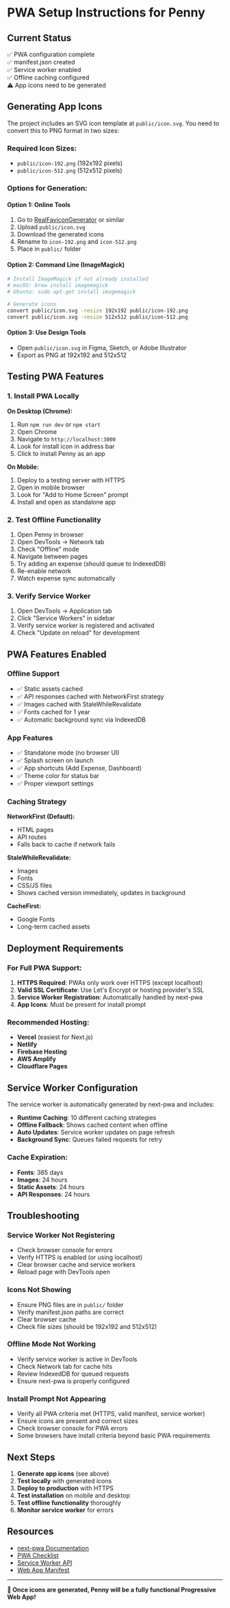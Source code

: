 # PWA Setup Instructions for Penny

## Current Status

✅ PWA configuration complete  
✅ manifest.json created  
✅ Service worker enabled  
✅ Offline caching configured  
⚠️ App icons need to be generated

## Generating App Icons

The project includes an SVG icon template at `public/icon.svg`. You need to convert this to PNG format in two sizes:

### Required Icon Sizes:
- `public/icon-192.png` (192x192 pixels)
- `public/icon-512.png` (512x512 pixels)

### Options for Generation:

#### Option 1: Online Tools
1. Go to [RealFaviconGenerator](https://realfavicongenerator.net/) or similar
2. Upload `public/icon.svg`
3. Download the generated icons
4. Rename to `icon-192.png` and `icon-512.png`
5. Place in `public/` folder

#### Option 2: Command Line (ImageMagick)
```bash
# Install ImageMagick if not already installed
# macOS: brew install imagemagick
# Ubuntu: sudo apt-get install imagemagick

# Generate icons
convert public/icon.svg -resize 192x192 public/icon-192.png
convert public/icon.svg -resize 512x512 public/icon-512.png
```

#### Option 3: Use Design Tools
- Open `public/icon.svg` in Figma, Sketch, or Adobe Illustrator
- Export as PNG at 192x192 and 512x512

## Testing PWA Features

### 1. Install PWA Locally

**On Desktop (Chrome):**
1. Run `npm run dev` or `npm start`
2. Open Chrome
3. Navigate to `http://localhost:3000`
4. Look for install icon in address bar
5. Click to install Penny as an app

**On Mobile:**
1. Deploy to a testing server with HTTPS
2. Open in mobile browser
3. Look for "Add to Home Screen" prompt
4. Install and open as standalone app

### 2. Test Offline Functionality

1. Open Penny in browser
2. Open DevTools → Network tab
3. Check "Offline" mode
4. Navigate between pages
5. Try adding an expense (should queue to IndexedDB)
6. Re-enable network
7. Watch expense sync automatically

### 3. Verify Service Worker

1. Open DevTools → Application tab
2. Click "Service Workers" in sidebar
3. Verify service worker is registered and activated
4. Check "Update on reload" for development

## PWA Features Enabled

### Offline Support
- ✅ Static assets cached
- ✅ API responses cached with NetworkFirst strategy
- ✅ Images cached with StaleWhileRevalidate
- ✅ Fonts cached for 1 year
- ✅ Automatic background sync via IndexedDB

### App Features
- ✅ Standalone mode (no browser UI)
- ✅ Splash screen on launch
- ✅ App shortcuts (Add Expense, Dashboard)
- ✅ Theme color for status bar
- ✅ Proper viewport settings

### Caching Strategy

**NetworkFirst (Default):**
- HTML pages
- API routes
- Falls back to cache if network fails

**StaleWhileRevalidate:**
- Images
- Fonts
- CSS/JS files
- Shows cached version immediately, updates in background

**CacheFirst:**
- Google Fonts
- Long-term cached assets

## Deployment Requirements

### For Full PWA Support:
1. **HTTPS Required**: PWAs only work over HTTPS (except localhost)
2. **Valid SSL Certificate**: Use Let's Encrypt or hosting provider's SSL
3. **Service Worker Registration**: Automatically handled by next-pwa
4. **App Icons**: Must be present for install prompt

### Recommended Hosting:
- **Vercel** (easiest for Next.js)
- **Netlify**
- **Firebase Hosting**
- **AWS Amplify**
- **Cloudflare Pages**

## Service Worker Configuration

The service worker is automatically generated by next-pwa and includes:

- **Runtime Caching**: 10 different caching strategies
- **Offline Fallback**: Shows cached content when offline
- **Auto Updates**: Service worker updates on page refresh
- **Background Sync**: Queues failed requests for retry

### Cache Expiration:
- **Fonts**: 365 days
- **Images**: 24 hours
- **Static Assets**: 24 hours
- **API Responses**: 24 hours

## Troubleshooting

### Service Worker Not Registering
- Check browser console for errors
- Verify HTTPS is enabled (or using localhost)
- Clear browser cache and service workers
- Reload page with DevTools open

### Icons Not Showing
- Ensure PNG files are in `public/` folder
- Verify manifest.json paths are correct
- Clear browser cache
- Check file sizes (should be 192x192 and 512x512)

### Offline Mode Not Working
- Verify service worker is active in DevTools
- Check Network tab for cache hits
- Review IndexedDB for queued requests
- Ensure next-pwa is properly configured

### Install Prompt Not Appearing
- Verify all PWA criteria met (HTTPS, valid manifest, service worker)
- Ensure icons are present and correct sizes
- Check browser console for PWA errors
- Some browsers have install criteria beyond basic PWA requirements

## Next Steps

1. **Generate app icons** (see above)
2. **Test locally** with generated icons
3. **Deploy to production** with HTTPS
4. **Test installation** on mobile and desktop
5. **Test offline functionality** thoroughly
6. **Monitor service worker** for errors

## Resources

- [next-pwa Documentation](https://github.com/shadowwalker/next-pwa)
- [PWA Checklist](https://web.dev/pwa-checklist/)
- [Service Worker API](https://developer.mozilla.org/en-US/docs/Web/API/Service_Worker_API)
- [Web App Manifest](https://developer.mozilla.org/en-US/docs/Web/Manifest)

---

**🎉 Once icons are generated, Penny will be a fully functional Progressive Web App!**
